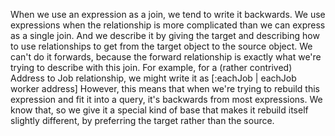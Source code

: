 When we use an expression as a join, we tend to write it backwards. We use expressions when the relationship is more complicated than we can express as a single join. And we describe it by giving the target and describing how to use relationships to get from the target object to the source object. We can't do it forwards, because the forward relationship is exactly what we're trying to describe with this join. For example, for a (rather contrived) Address to Job relationship, we might write it as
  [:eachJob | eachJob worker address]
However, this means that when we're trying to rebuild this expression and fit it into a query, it's backwards from most expressions. We know that, so we give it a special kind of base that makes it rebuild itself slightly different, by preferring the target rather than the source.  
